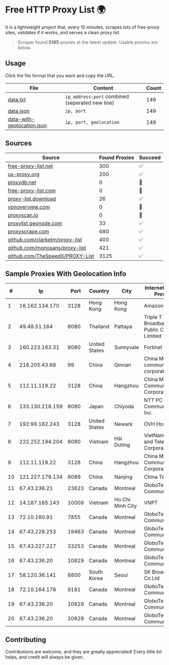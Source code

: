 
# Free HTTP Proxy List 🌍

It is a lightweight project that, every 10 minutes, scrapes lots of free-proxy sites, validates if it works, and serves a clean proxy list.


> Scraper found **5185** proxies at the latest update. Usable proxies are below.

## Usage

Click the file format that you want and copy the URL.


|File|Content|Count|
|----|-------|-----|
|[data.txt](https://raw.githubusercontent.com/themiralay/Proxy-List-World/master/data.txt)|`ip_address:port` combined (seperated new line)|149|
|[data.json](https://raw.githubusercontent.com/themiralay/Proxy-List-World/master/data.json)|`ip, port`|149|
|[data-with-geolocation.json](https://raw.githubusercontent.com/themiralay/Proxy-List-World/master/data-with-geolocation.json)|`ip, port, geolocation`|149|

## Sources

|Source|Found Proxies|Succeed|
|------|-------------|-------|
|[free-proxy-list.net](https://free-proxy-list.net)|300|✅|
|[us-proxy.org](https://www.us-proxy.org)|200|✅|
|[proxydb.net](http://proxydb.net)|0|🚫|
|[free-proxy-list.com](https://free-proxy-list.com/?page=&port=&type%5B%5D=http&type%5B%5D=https&up_time=0&search=Search)|0|🚫|
|[proxy-list.download](https://www.proxy-list.download/HTTP)|26|✅|
|[vpnoverview.com](https://vpnoverview.com/privacy/anonymous-browsing/free-proxy-servers)|0|🚫|
|[proxyscan.io](https://www.proxyscan.io)|0|🚫|
|[proxylist.geonode.com](https://proxylist.geonode.com/api/proxy-list?limit=300&page=1&sort_by=lastChecked&sort_type=desc&protocols=http,https)|33|✅|
|[proxyscrape.com](https://api.proxyscrape.com/v2/?request=displayproxies&protocol=http&timeout=10000&country=all&ssl=all&anonymity=all)|680|✅|
|[github.com/clarketm/proxy-list](https://raw.githubusercontent.com/clarketm/proxy-list/master/proxy-list-raw.txt)|400|✅|
|[github.com/monosans/proxy-list](https://raw.githubusercontent.com/monosans/proxy-list/main/proxies/http.txt)|421|✅|
|[github.com/TheSpeedX/PROXY-List](https://raw.githubusercontent.com/TheSpeedX/PROXY-List/master/http.txt)|3125|✅|


## Sample Proxies With Geolocation Info

|#|Ip|Port|Country|City|Internet Service Provider|
|-|--|----|-------|----|-------------------------|
|1|16.162.134.170|3128|Hong Kong|Hong Kong|Amazon.com|
|2|49.48.51.164|8080|Thailand|Pattaya|Triple T Broadband Public Company Limited|
|3|160.223.163.31|8080|United States|Sunnyvale|Fortinet Inc.|
|4|218.205.43.68|99|China|Qinnan|China Mobile communications corporation|
|5|112.11.119.22|3128|China|Hangzhou|China Mobile Communications Corporation|
|6|133.130.218.159|8080|Japan|Chiyoda|NTT PC Communications, Inc.|
|7|192.99.182.243|3128|United States|Newark|OVH Hosting|
|8|222.252.194.204|8080|Vietnam|Hải Dương|VietNam Post and Telecom Corporation|
|9|112.11.119.22|3128|China|Hangzhou|China Mobile Communications Corporation|
|10|121.227.179.134|8089|China|Nanjing|China Telecom|
|11|67.43.236.21|23623|Canada|Montreal|GloboTech Communications|
|12|14.187.165.143|10009|Vietnam|Ho Chi Minh City|VNPT|
|13|72.10.160.91|7855|Canada|Montreal|GloboTech Communications|
|14|67.43.228.253|19463|Canada|Montreal|GloboTech Communications|
|15|67.43.227.227|33253|Canada|Montreal|GloboTech Communications|
|16|67.43.236.20|10829|Canada|Montreal|GloboTech Communications|
|17|58.120.36.141|8800|South Korea|Seoul|SK Broadband Co Ltd|
|18|72.10.164.178|9181|Canada|Montreal|GloboTech Communications|
|19|67.43.236.20|10829|Canada|Montreal|GloboTech Communications|
|20|67.43.236.20|10829|Canada|Montreal|GloboTech Communications|



## Contributing

Contributions are welcome, and they are greatly appreciated! Every
little bit helps, and credit will always be given.

